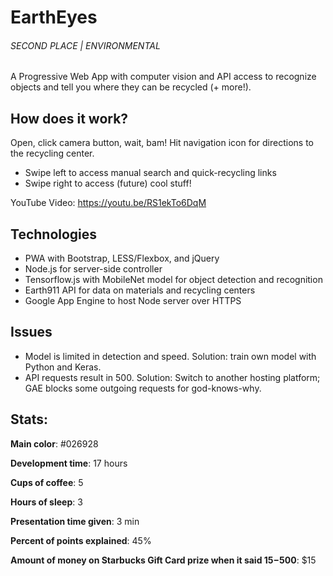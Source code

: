 # EarthEyes

###### SECOND PLACE | ENVIRONMENTAL

A Progressive Web App with computer vision and API access to recognize objects and tell you where they can be recycled (+ more!).

## How does it work?
Open, click camera button, wait, bam! Hit navigation icon for directions to the recycling center.

- Swipe left to access manual search and quick-recycling links
- Swipe right to access (future) cool stuff!

YouTube Video: https://youtu.be/RS1ekTo6DqM

## Technologies

- PWA with Bootstrap, LESS/Flexbox, and jQuery
- Node.js for server-side controller
- Tensorflow.js with MobileNet model for object detection and recognition
- Earth911 API for data on materials and recycling centers
- Google App Engine to host Node server over HTTPS

## Issues

- Model is limited in detection and speed. Solution: train own model with Python and Keras.
- API requests result in 500. Solution: Switch to another hosting platform; GAE blocks some outgoing requests for god-knows-why.

## Stats:
**Main color**: #026928

**Development time**: 17 hours

**Cups of coffee**: 5

**Hours of sleep**: 3

**Presentation time given**: 3 min

**Percent of points explained**: 45%

**Amount of money on Starbucks Gift Card prize when it said $15-$500**: $15
